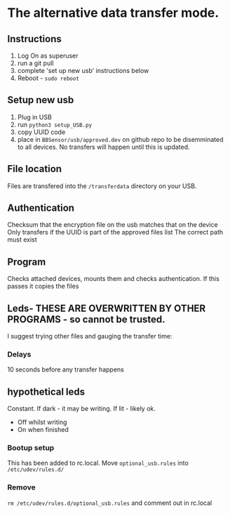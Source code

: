 # The alternative data transfer mode. 

## Instructions
1. Log On as superuser
2. run a git pull
3. complete 'set up new usb' instructions below
4. Reboot - `sudo reboot`

## Setup new usb 
1. Plug in USB
2. run `python3 setup_USB.py`
3. copy UUID code
4. place in `BBSensor/usb/approved.dev` on github repo to be disemminated to all devices. No transfers will happen until this is updated. 

## File location 
Files are transfered into the `/transferdata` directory on your USB. 

## Authentication
Checksum that the encryption file on the usb matches that on the device
Only transfers if the UUID is part of the approved files list
The correct path must exist

## Program
Checks attached devices, 
mounts them and checks authentication. 
If this passes it copies the files 

## Leds- THESE ARE OVERWRITTEN BY OTHER PROGRAMS - so cannot be trusted. 
I suggest trying other files and gauging the transfer time: 

### Delays
10 seconds before any transfer happens 

## hypothetical leds 
Constant. If dark - it may be writing. If lit - likely ok.  
- Off whilst writing
- On when finished



### Bootup setup
This has been added to rc.local.
Move `optional_usb.rules` into `/etc/udev/rules.d/`

### Remove 
`rm /etc/udev/rules.d/optional_usb.rules` 
and comment out in rc.local



